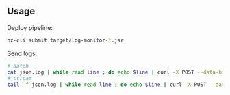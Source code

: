 ## Usage

Deploy pipeline:

```bash
hz-cli submit target/log-monitor-*.jar
```

Send logs:

```bash
# batch
cat json.log | while read line ; do echo $line | curl -X POST --data-binary @- http://localhost:8082 ; done
# stream
tail -f json.log | while read line ; do echo $line | curl -X POST --data-binary @- http://localhost:8082 ; done
```
